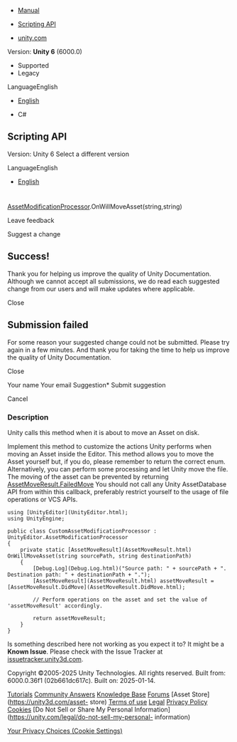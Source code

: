 [ ]()

  * [Manual](../Manual/index.html)
  * [Scripting API](../ScriptReference/index.html)

  * [unity.com](https://unity.com/)

Version: **Unity 6** (6000.0)

  * Supported
  * Legacy

LanguageEnglish

  * [English]()

  * C#

[ ](https://docs.unity3d.com)

## Scripting API

Version: Unity 6 Select a different version

LanguageEnglish

  * [English]()

#
[AssetModificationProcessor](AssetModificationProcessor.html).OnWillMoveAsset(string,string)

Leave feedback

Suggest a change

## Success!

Thank you for helping us improve the quality of Unity Documentation. Although
we cannot accept all submissions, we do read each suggested change from our
users and will make updates where applicable.

Close

## Submission failed

For some reason your suggested change could not be submitted. Please <a>try
again</a> in a few minutes. And thank you for taking the time to help us
improve the quality of Unity Documentation.

Close

Your name Your email Suggestion* Submit suggestion

Cancel

[ ]()

### Description

Unity calls this method when it is about to move an Asset on disk.

Implement this method to customize the actions Unity performs when moving an
Asset inside the Editor. This method allows you to move the Asset yourself
but, if you do, please remember to return the correct enum. Alternatively, you
can perform some processing and let Unity move the file. The moving of the
asset can be prevented by returning
[AssetMoveResult.FailedMove](AssetMoveResult.FailedMove.html) You should not
call any Unity AssetDatabase API from within this callback, preferably
restrict yourself to the usage of file operations or VCS APIs.

    
    
    using [UnityEditor](UnityEditor.html);
    using UnityEngine;  
      
    public class CustomAssetModificationProcessor : UnityEditor.AssetModificationProcessor
    {
        private static [AssetMoveResult](AssetMoveResult.html) OnWillMoveAsset(string sourcePath, string destinationPath)
        {
            [Debug.Log](Debug.Log.html)("Source path: " + sourcePath + ". Destination path: " + destinationPath + ".");
            [AssetMoveResult](AssetMoveResult.html) assetMoveResult = [AssetMoveResult.DidMove](AssetMoveResult.DidMove.html);  
      
            // Perform operations on the asset and set the value of 'assetMoveResult' accordingly.  
      
            return assetMoveResult;
        }
    }
    

Is something described here not working as you expect it to? It might be a
**Known Issue**. Please check with the Issue Tracker at
[issuetracker.unity3d.com](https://issuetracker.unity3d.com).

Copyright ©2005-2025 Unity Technologies. All rights reserved. Built from:
6000.0.36f1 (02b661dc617c). Built on: 2025-01-14.

[Tutorials](https://unity3d.com/learn) [Community
Answers](https://answers.unity3d.com) [Knowledge
Base](https://support.unity3d.com/hc/en-us)
[Forums](https://forum.unity3d.com) [Asset Store](https://unity3d.com/asset-
store) [Terms of use](https://docs.unity3d.com/Manual/TermsOfUse.html)
[Legal](https://unity.com/legal) [Privacy
Policy](https://unity.com/legal/privacy-policy)
[Cookies](https://unity.com/legal/cookie-policy) [Do Not Sell or Share My
Personal Information](https://unity.com/legal/do-not-sell-my-personal-
information)

[Your Privacy Choices (Cookie Settings)](javascript:void\(0\);)

